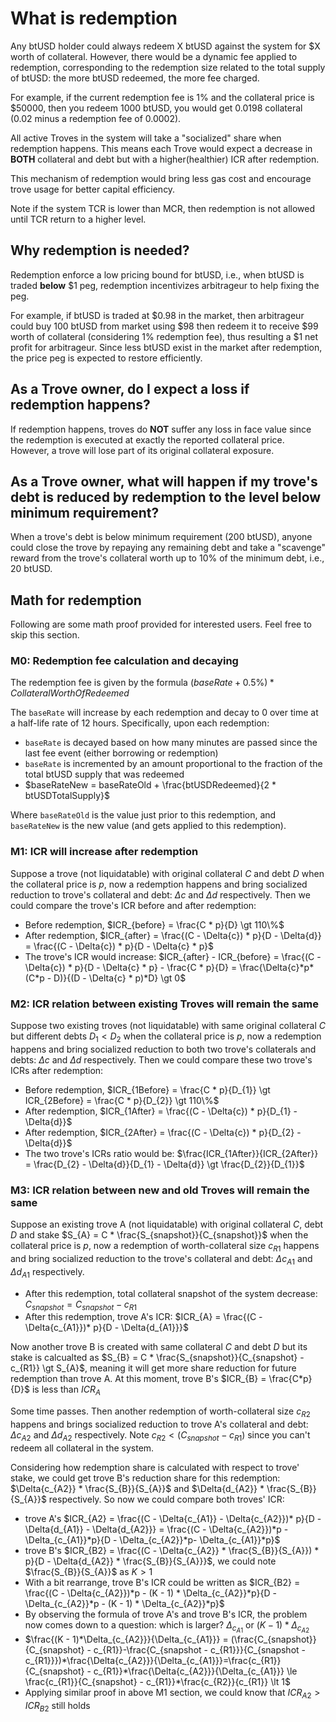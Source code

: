 # What is redemption

Any btUSD holder could always redeem X btUSD against the system for $X worth of collateral. However, there would be a dynamic fee applied to redemption, corresponding to the redemption size related to the total supply of btUSD: the more btUSD redeemed, the more fee charged.

For example, if the current redemption fee is 1% and the collateral price is $50000, then you redeem 1000 btUSD, you would get 0.0198 collateral (0.02 minus a redemption fee of 0.0002).

All active Troves in the system will take a "socialized" share when redemption happens. This means each Trove would expect a decrease in **BOTH** collateral and debt but with a higher(healthier) ICR after redemption.

This mechanism of redemption would bring less gas cost and encourage trove usage for better capital efficiency.

Note if the system TCR is lower than MCR, then redemption is not allowed until TCR return to a higher level.

## Why redemption is needed?

Redemption enforce a low pricing bound for btUSD, i.e., when btUSD is traded **below** $1 peg, redemption incentivizes arbitrageur to help fixing the peg. 

For example, if btUSD is traded at $0.98 in the market, then arbitrageur could buy 100 btUSD from market using $98  then redeem it to receive $99 worth of collateral (considering 1% redemption fee), thus resulting a $1 net profit for arbitrageur. Since less btUSD exist in the market after redemption, the price peg is expected to restore efficiently.

## As a Trove owner, do I expect a loss if redemption happens? 
If redemption happens, troves do **NOT** suffer any loss in face value since the redemption is executed at exactly the reported collateral price. However, a trove will lose part of its original collateral exposure.  

## As a Trove owner, what will happen if my trove's debt is reduced by redemption to the level below minimum requirement? 
When a trove's debt is below minimum requirement (200 btUSD), anyone could close the trove by repaying any remaining debt and take a "scavenge" reward from the trove's collateral worth up to 10% of the minimum debt, i.e., 20 btUSD.

## Math for redemption 

Following are some math proof provided for interested users. Feel free to skip this section.

### M0: Redemption fee calculation and decaying

The redemption fee is given by the formula $(baseRate + 0.5\%) * CollateralWorthOfRedeemed$
 
The `baseRate` will increase by each redemption and decay to 0 over time at a half-life rate of 12 hours. Specifically, upon each redemption:

* `baseRate` is decayed based on how many minutes are passed since the last fee event (either borrowing or redemption)
* `baseRate` is incremented by an amount proportional to the fraction of the total btUSD supply that was redeemed
* $baseRateNew = baseRateOld + \frac{btUSDRedeemed}{2 * btUSDTotalSupply}$

Where `baseRateOld` is the value just prior to this redemption, and `baseRateNew` is the new value (and gets applied to this redemption).

### M1: ICR will increase after redemption

Suppose a trove (not liquidatable) with original collateral $C$ and debt $D$ when the collateral price is $p$, now a redemption happens and bring socialized reduction to trove's collateral and debt: $\Delta{c}$ and $\Delta{d}$ respectively. Then we could compare the trove's ICR before and after redemption:

- Before redemption, $ICR_{before} = \frac{C * p}{D} \gt 110\%$
- After redemption, $ICR_{after} = \frac{(C - \Delta{c}) * p}{D - \Delta{d}} = \frac{(C - \Delta{c}) * p}{D - \Delta{c} * p}$
- The trove's ICR would increase: $ICR_{after} - ICR_{before} = \frac{(C - \Delta{c}) * p}{D - \Delta{c} * p} - \frac{C * p}{D} = \frac{\Delta{c}*p*(C*p - D)}{(D - \Delta{c} * p)*D} \gt 0$

### M2: ICR relation between existing Troves will remain the same

Suppose two existing troves (not liquidatable) with same original collateral $C$ but different debts $D_{1} < D_{2}$ when the collateral price is $p$, now a redemption happens and bring socialized reduction to both two trove's collaterals and debts: $\Delta{c}$ and $\Delta{d}$ respectively. Then we could compare these two trove's ICRs after redemption:

- Before redemption, $ICR_{1Before} = \frac{C * p}{D_{1}} \gt ICR_{2Before} = \frac{C * p}{D_{2}} \gt 110\%$
- After redemption, $ICR_{1After} = \frac{(C - \Delta{c}) * p}{D_{1} - \Delta{d}}$
- After redemption, $ICR_{2After} = \frac{(C - \Delta{c}) * p}{D_{2} - \Delta{d}}$
- The two trove's ICRs ratio would be: $\frac{ICR_{1After}}{ICR_{2After}} = \frac{D_{2} - \Delta{d}}{D_{1} - \Delta{d}} \gt \frac{D_{2}}{D_{1}}$

### M3: ICR relation between new and old Troves will remain the same

Suppose an existing trove A (not liquidatable) with original collateral $C$, debt $D$ and stake $S_{A} = C * \frac{S_{snapshot}}{C_{snapshot}}$ when the collateral price is $p$, now a redemption of worth-collateral size $c_{R1}$ happens and bring socialized reduction to the trove's collateral and debt: $\Delta{c_{A1}}$ and $\Delta{d_{A1}}$ respectively. 

- After this redemption, total collateral snapshot of the system decrease: $C_{snapshot} = C_{snapshot} - c_{R1}$
- After this redemption, trove A's ICR: $ICR_{A} = \frac{(C - \Delta{c_{A1}})* p}{D - \Delta{d_{A1}}}$

Now another trove B is created with same collateral $C$ and debt $D$ but its stake is calcualted as $S_{B} = C * \frac{S_{snapshot}}{C_{snapshot} - c_{R1}} \gt S_{A}$, meaning it will get more share reduction for future redemption than trove A. At this moment, trove B's $ICR_{B} = \frac{C*p}{D}$ is less than $ICR_{A}$

Some time passes. Then another redemption of worth-collateral size $c_{R2}$ happens and brings socialized reduction to trove A's collateral and debt: $\Delta{c_{A2}}$ and $\Delta{d_{A2}}$ respectively. Note $c_{R2} \lt (C_{snapshot} - c_{R1})$ since you can't redeem all collateral in the system.

Considering how redemption share is calculated with respect to trove' stake, we could get trove B's reduction share for this redemption: $\Delta{c_{A2}} * \frac{S_{B}}{S_{A}}$ and $\Delta{d_{A2}} * \frac{S_{B}}{S_{A}}$ respectively. So now we could compare both troves' ICR:

- trove A's $ICR_{A2} = \frac{(C - \Delta{c_{A1}} - \Delta{c_{A2}})* p}{D - \Delta{d_{A1}} - \Delta{d_{A2}}} = \frac{(C - \Delta{c_{A2}})*p - \Delta_{c_{A1}}*p}{D - \Delta_{c_{A2}}*p- \Delta_{c_{A1}}*p}$
- trove B's $ICR_{B2} = \frac{(C - \Delta{c_{A2}} * \frac{S_{B}}{S_{A}}) * p}{D - \Delta{d_{A2}} * \frac{S_{B}}{S_{A}}}$, we could note $\frac{S_{B}}{S_{A}}$ as $K \gt 1$
- With a bit rearrange, trove B's ICR could be written as $ICR_{B2} = \frac{(C - \Delta{c_{A2}})*p - (K - 1) * \Delta_{c_{A2}}*p}{D - \Delta_{c_{A2}}*p - (K - 1) * \Delta_{c_{A2}}*p}$
- By observing the formula of trove A's and trove B's ICR, the problem now comes down to a question: which is larger? $\Delta_{c_{A1}}$ or $(K - 1) * \Delta_{c_{A2}}$
- $\frac{(K - 1)*\Delta_{c_{A2}}}{\Delta_{c_{A1}}} = (\frac{C_{snapshot}}{C_{snapshot} - c_{R1}}-\frac{C_{snapshot - c_{R1}}}{C_{snapshot - c_{R1}}})*\frac{\Delta{c_{A2}}}{\Delta_{c_{A1}}}=\frac{c_{R1}}{C_{snapshot} - c_{R1}}*\frac{\Delta{c_{A2}}}{\Delta_{c_{A1}}} \le \frac{c_{R1}}{C_{snapshot} - c_{R1}}*\frac{c_{R2}}{c_{R1}} \lt 1$
- Applying similar proof in above M1 section, we could know that $ICR_{A2} > ICR_{B2}$ still holds